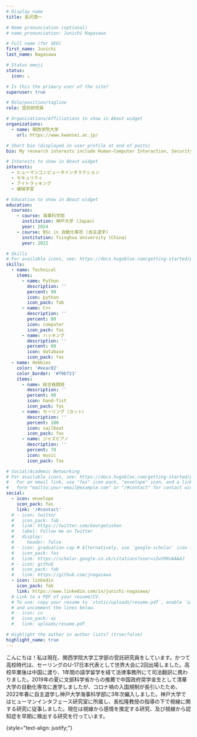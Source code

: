 ```yaml
---
# Display name
title: 長沢潤一

# Name pronunciation (optional)
# name_pronunciation: Junichi Nagasawa

# Full name (for SEO)
first_name: Junichi
last_name: Nagasawa

# Status emoji
status:
  icon: ☕️

# Is this the primary user of the site?
superuser: true

# Role/position/tagline
role: 受託研究員

# Organizations/Affiliations to show in About widget
organizations:
  - name: 関西学院大学
    url: https://www.kwansei.ac.jp/

# Short bio (displayed in user profile at end of posts)
bio: My research interests include Human-Computer Interaction, Security, eye tracking.

# Interests to show in About widget
interests:
  - ヒューマンコンピュータインタラクション
  - セキュリティ
  - アイトラッキング
  - 機械学習

# Education to show in About widget
education:
  courses:
    - course: 海事科学部
      institution: 神戸大学 (Japan) 
      year: 2024
    - course: BSc in 自動化専攻 (自主退学)
      institution: Tsinghua University (China)
      year: 2022

# Skills
# For available icons, see: https://docs.hugoblox.com/getting-started/page-builder/#icons
skills:
  - name: Technical
    items:
      - name: Python
        description: ''
        percent: 90
        icon: python
        icon_pack: fab
      - name: C++
        description: ''
        percent: 80
        icon: computer
        icon_pack: fas
      - name: ハッキング
        description: ''
        percent: 60
        icon: database
        icon_pack: fas
  - name: Hobbies
    color: '#eeac02'
    color_border: '#f0bf23'
    items:
      - name: 総合格闘技
        description: ''
        percent: 90
        icon: hand-fist
        icon_pack: fas
      - name: セーリング（ヨット）
        description: ''
        percent: 100
        icon: sailboat
        icon_pack: fas
      - name: ジャズピアノ
        description: ''
        percent: 70
        icon: music
        icon_pack: fas

# Social/Academic Networking
# For available icons, see: https://docs.hugoblox.com/getting-started/page-builder/#icons
#   For an email link, use "fas" icon pack, "envelope" icon, and a link in the
#   form "mailto:your-email@example.com" or "/#contact" for contact widget.
social:
  - icon: envelope
    icon_pack: fas
    link: '/#contact'
  # - icon: twitter
  #   icon_pack: fab
  #   link: https://twitter.com/GeorgeCushen
  #   label: Follow me on Twitter
  #   display:
  #     header: false
  # - icon: graduation-cap # Alternatively, use `google-scholar` icon from `ai` icon pack
  #   icon_pack: fas
  #   link: https://scholar.google.co.uk/citations?user=sIwtMXoAAAAJ
  # - icon: github
  #   icon_pack: fab
  #   link: https://github.com/jnagasawa
  - icon: linkedin
    icon_pack: fab
    link: https://www.linkedin.com/in/junichi-nagasawa/
  # Link to a PDF of your resume/CV.
  # To use: copy your resume to `static/uploads/resume.pdf`, enable `ai` icons in `params.yaml`,
  # and uncomment the lines below.
  # - icon: cv
  #   icon_pack: ai
  #   link: uploads/resume.pdf

# Highlight the author in author lists? (true/false)
highlight_name: true
---
```


こんにちは！私は現在、関西学院大学工学部の受託研究員をしています。かつて高校時代は、セーリングのU-17日本代表として世界大会に2回出場しました。高校卒業後は中国に渡り、1年間の語学留学を経て法律事務所にて司法翻訳に携わりました。2019年の夏に文部科学省からの推薦で中国政府奨学金生として清華大学の自動化専攻に進学しましたが、コロナ禍の入国規制が長引いたため、2022年春に自主退学し神戸大学海事科学部に3年次編入しました。神戸大学ではヒューマンインタフェース研究室に所属し、長松隆教授の指導の下で視線に関する研究に従事しました。現在は視線から感情を推定する研究、及び視線から認知症を早期に検出する研究を行っています。


{style="text-align: justify;"}
